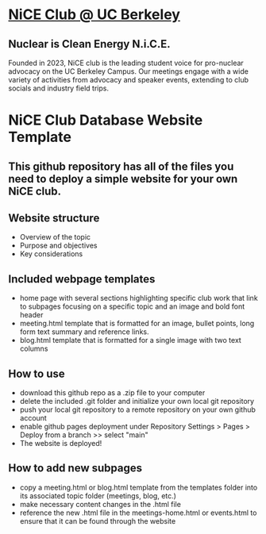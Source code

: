   <h1><a href="https://conradbuck.github.io/nice-club/" target="_blank"><strong>NiCE Club @ UC Berkeley</strong></a></h1>

  <section id="about">
    <h2>Nuclear is Clean Energy <strong>N.i.C.E.</strong></h2>
      <p>Founded in 2023, NiCE club is the leading student voice for pro-nuclear advocacy on the UC Berkeley Campus. Our meetings engage with a wide variety of activities from advocacy and speaker events, extending to club socials and industry field trips.</p>
  </section>


# NiCE Club Database Website Template
## This github repository has all of the files you need to deploy a simple website for your own NiCE club.

## Website structure
- Overview of the topic
- Purpose and objectives
- Key considerations

## Included webpage templates
- home page with several sections highlighting specific club work that link to subpages focusing on a specific topic and an image and bold font header
- meeting.html template that is formatted for an image, bullet points, long form text summary and reference links.
- blog.html template that is formatted for a single image with two text columns

## How to use
- download this github repo as a .zip file to your computer
- delete the included .git folder and initialize your own local git repository
- push your local git repository to a remote repository on your own github account
- enable github pages deployment under Repository Settings > Pages > Deploy from a branch >> select "main"
- The website is deployed!

## How to add new subpages
- copy a meeting.html or blog.html template from the templates folder into its associated topic folder (meetings, blog, etc.)
- make necessary content changes in the .html file
- reference the new .html file in the meetings-home.html or events.html to ensure that it can be found through the website
